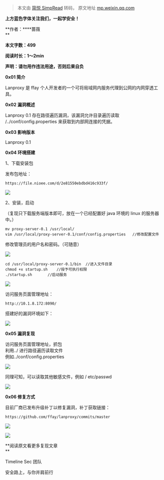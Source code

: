 > 本文由 [简悦 SimpRead](http://ksria.com/simpread/) 转码， 原文地址 [mp.weixin.qq.com](https://mp.weixin.qq.com/s/ADPLi-lOVlbqUKJ1OY46ww)

  

**上方蓝色字体关注我们，一起学安全！**

**作者：****蔷薇  
**

**本文字数：499**

**阅读时长：1～2min**

**声明：请勿用作违法用途，否则后果自负**

**0x01 简介**  

  

Lanproxy 是 ffay 个人开发者的一个可将局域网内服务代理到公网的内网穿透工具。

**0x02 漏洞概述**  

  

Lanproxy 0.1 存在路径遍历漏洞，该漏洞允许目录遍历读取 /../conf/config.properties 来获取到内部网连接的凭据。

**0x03 影响版本**  

  

Lanproxy 0.1  

**0x04 环境搭建**  

  

1、下载安装包

发布包地址：

```
https://file.nioee.com/d/2e81550ebdbd416c933f/
```

![](https://mmbiz.qpic.cn/mmbiz_png/VfLUYJEMVsjnOKojHw6O3WYH8oq1xHvRrODBrymR47bDnM3GdlyDWDrzFgKWMK3MmwkE8aGVJoENIpJE8AySmQ/640?wx_fmt=png)

2、安装，启动

（复现只下载服务端版本即可，放在一个已经配置好 java 环境的 linux 的服务器中。）  

```
mv proxy-server-0.1 /usr/local/
vim /usr/local/proxy-server-0.1/conf/config.properties   //修改配置文件
```

修改管理员的用户名和密码。（可随意）

![](https://mmbiz.qpic.cn/mmbiz_png/VfLUYJEMVsjnOKojHw6O3WYH8oq1xHvRf2iabJP0CqtqT2K6HS6RBYGXZIdgTUXGzgd2d7SaIGicJr7HFYfCDoXA/640?wx_fmt=png)  

```
cd /usr/local/proxy-server-0.1/bin  //进入文件目录
chmod +x startup.sh    //授予可执行权限
./startup.sh       //启动服务
```

![](https://mmbiz.qpic.cn/mmbiz_png/VfLUYJEMVsjnOKojHw6O3WYH8oq1xHvR0QjCQ8X82HfF2nAJsbd2evDkVPpmMQ9ib8q10B7sd9BbrypBATcjuGw/640?wx_fmt=png)

访问服务页面管理地址：

```
http://10.1.8.172:8090/
```

搭建好的漏洞环境如下：  

![](https://mmbiz.qpic.cn/mmbiz_png/VfLUYJEMVsjnOKojHw6O3WYH8oq1xHvRaJX9mMCaRaficdxNib3heba8AfVfG8KmiaDW3Z1Nu1nFNBVibhSUR7IjDg/640?wx_fmt=png)

**0x05 漏洞复现**  

  

访问服务页面管理地址，抓包  
利用../ 进行路径遍历读取文件  
例如../conf/config.properties  

![](https://mmbiz.qpic.cn/mmbiz_png/VfLUYJEMVsjnOKojHw6O3WYH8oq1xHvR5Nl36S1YaRjKYz2SXq0n0yMBr98cESlL0iaBKZfQxEYDotlIUfcIy4Q/640?wx_fmt=png)

同理可知，可以读取其他敏感文件，例如 / etc/passwd

![](https://mmbiz.qpic.cn/mmbiz_png/VfLUYJEMVsjnOKojHw6O3WYH8oq1xHvRWh6oQQLk3XnBaW249F1oBzGhajKQlfO9Rka1TJeBVePOLY6HCgYZVg/640?wx_fmt=png)

**0x06 修复方式**  

  

目前厂商已发布升级补丁以修复漏洞，补丁获取链接：

```
https://github.com/ffay/lanproxy/commits/master
```

  

![](https://mmbiz.qpic.cn/mmbiz_png/VfLUYJEMVsiaASAShFz46a4AgLIIYWJQKpGAnMJxQ4dugNhW5W8ia0SwhReTlse0vygkJ209LibhNVd93fGib77pNQ/640?wx_fmt=png)

  

![](https://mmbiz.qpic.cn/mmbiz_jpg/VfLUYJEMVshAoU3O2dkDTzN0sqCMBceq8o0lxjLtkWHanicxqtoZPFuchn87MgA603GrkicrIhB2IKxjmQicb6KTQ/640?wx_fmt=jpeg)

**阅读原文看更多复现文章  
**

Timeline Sec 团队  

安全路上，与你并肩前行